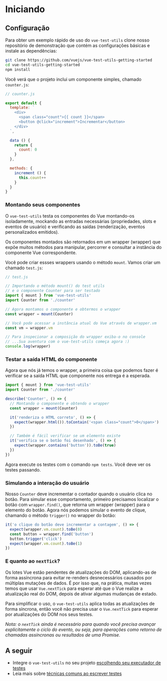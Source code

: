 # Iniciando

## Configuração

Para obter um exemplo rápido de uso do `vue-test-utils` clone nosso repositório de demonstração que contém as configurações básicas e instale as dependências:

``` bash
git clone https://github.com/vuejs/vue-test-utils-getting-started
cd vue-test-utils-getting-started
npm install
```

Você verá que o projeto inclui um componente simples, chamado `counter.js`:

```js
// counter.js

export default {
  template: `
    <div>
      <span class="count">{{ count }}</span>
      <button @click="increment">Incrementar</button>
    </div>
  `,

  data () {
    return {
      count: 0
    }
  },

  methods: {
    increment () {
      this.count++
    }
  }
}
```

### Montando seus componentes

O `vue-test-utils` testa os componentes do Vue montando-os isoladamente, mockando as entradas necessárias (propriedades, slots e eventos de usuário) e verificando as saídas (renderização, eventos personalizados emitidos).

Os componentes montados são retornados em um wrapper (wrapper) que expõe muitos métodos para manipular, percorrer e consultar a instância do componente Vue correspondente.

Você pode criar essses wrappers usando o método `mount`. Vamos criar um chamado `test.js`:

```js
// test.js

// Importando o método mount() do test utils
// e o componente Counter para ser testado
import { mount } from 'vue-test-utils'
import Counter from './counter'

// Agora montamos o componente e obtermos o wrapper
const wrapper = mount(Counter)

// Você pode acessar a instância atual do Vue através de wrapper.vm
const vm = wrapper.vm

// Para inspecionar a composição do wrapper exiba-o no console
// ...Sua aventura com o vue-test-utils começa agora :)
console.log(wrapper)
```

### Testar a saída HTML do componente

Agora que nós já temos o wrapper, a primeira coisa que podemos fazer é verificar se a saída HTML que componente nos entrega é a esperada.

```js
import { mount } from 'vue-test-utils'
import Counter from './counter'

describe('Counter', () => {
  // Montando o componente e obtendo o wrapper
  const wrapper = mount(Counter)

  it('renderiza o HTML correto', () => {
    expect(wrapper.html()).toContain('<span class="count">0</span>')
  })

  // Também é fácil verificar se um elemento existe
  it('verifica se o botão foi desenhado', () => {
    expect(wrapper.contains('button')).toBe(true)
  })
})
```

Agora execute os testes com o comando `npm tests`. Você deve ver os testes passando.

### Simulando a interação do usuário

Nosso `Counter` deve incrementar o contador quando o usuário clica no botão. Para simular esse comportamento, primeiro precisamos localizar o botão com `wrapper.find()`, que retorna um wrapper (wrapper) para o elemento do botão. Agora nós podemos simular o evento de clique, chamando o método `trigger()` no wrapper do botão:

```js
it('o clique do botão deve incrementar a contagem', () => {
  expect(wrapper.vm.count).toBe(0)
  const button = wrapper.find('button')
  button.trigger('click')
  expect(wrapper.vm.count).toBe(1)
})
```

### E quanto ao `nextTick`?

Os lotes Vue estão pendentes de atualizações do DOM, aplicando-as de forma assíncrona para evitar re-renders desnecessários causados por múltiplas mutações de dados. É por isso que, na prática, muitas vezes temos que usar `Vue.nextTick` para esperar até que o Vue realize a atualização real do DOM, depois de ativar algumas mudanças de estado.

Para simplificar o uso, o `vue-test-utils` aplica todas as atualizações de forma síncrona, então você não precisa usar o `Vue.nextTick` para esperar por atualizações do DOM nos seus testes.

*Nota: o `nextTick` ainda é necessário para quando você precisa avançar explicitamente o ciclo do evento, ou seja, para operações como retorno de chamadas assíncronas ou resultados de uma Promise.*

## A seguir

- Integre o `vue-test-utils` no seu projeto [escolhendo seu executador de testes](./choosing-a-test-runner.md)
- Leia mais sobre [técnicas comuns ao escrever testes](./common-tips.md)
